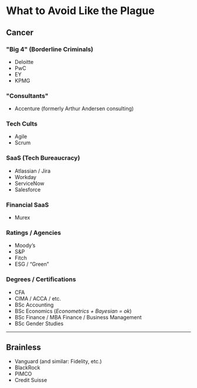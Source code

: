# What to Avoid Like the Plague

## Cancer

### "Big 4" (Borderline Criminals)
- Deloitte  
- PwC  
- EY  
- KPMG  

### "Consultants"
- Accenture (formerly Arthur Andersen consulting)

### Tech Cults
- Agile  
- Scrum  

### SaaS (Tech Bureaucracy)
- Atlassian / Jira  
- Workday  
- ServiceNow  
- Salesforce  

### Financial SaaS
- Murex  

### Ratings / Agencies
- Moody’s  
- S&P  
- Fitch  
- ESG / “Green”

### Degrees / Certifications
- CFA  
- CIMA / ACCA / etc.  
- BSc Accounting  
- BSc Economics (*Econometrics + Bayesian = ok*)  
- BSc Finance / MBA Finance / Business Management  
- BSc Gender Studies  

---

## Brainless

- Vanguard (and similar: Fidelity, etc.)  
- BlackRock  
- PIMCO  
- Credit Suisse  
